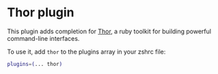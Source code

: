 # Thor plugin

This plugin adds completion for [Thor](http://whatisthor.com/), 
a ruby toolkit for building powerful command-line interfaces.

To use it, add `thor` to the plugins array in your zshrc file:

```zsh
plugins=(... thor)
```
